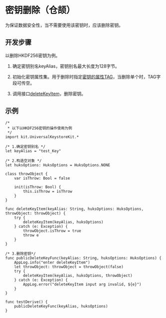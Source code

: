 # 密钥删除（仓颉）

为保证数据安全性，当不需要使用该密钥时，应该删除密钥。

## 开发步骤

以删除HKDF256密钥为例。

1. 确定密钥别名keyAlias，密钥别名最大长度为128字节。

2. 初始化密钥属性集。用于删除时指定[密钥的属性TAG](../../../../API_Reference/source_zh_cn/apis/UniversalKeystoreKit/cj-apis-security_huks.md#enum-hukstag)，当删除单个时，TAG字段可传空。

3. 调用接口[deleteKeyItem](../../../../API_Reference/source_zh_cn/apis/UniversalKeystoreKit/cj-apis-security_huks.md#func-deletekeyitemstring-huksoptions)，删除密钥。

## 示例

<!-- compile -->

```cangjie
/*
 * 以下以HKDF256密钥的操作使用为例
 */
import kit.UniversalKeystoreKit.*

/* 1.确定密钥别名 */
let keyAlias = "test_Key"

/* 2.构造空对象 */
let huksOptions: HuksOptions = HuksOptions.NONE

class throwObject {
    var isThrow: Bool = false

    init(isThrow: Bool) {
        this.isThrow = isThrow
    }
}

func deleteKeyItem(keyAlias: String, huksOptions: HuksOptions, throwObject: throwObject) {
    try {
        deleteKeyItem(keyAlias, huksOptions)
    } catch (e: Exception) {
        throwObject.isThrow = true
        throw e
    }
}

/* 3.删除密钥*/
func publicDeleteKeyFunc(keyAlias: String, huksOptions: HuksOptions) {
    AppLog.info("enter deleteKeyItem")
    let throwObject: throwObject = throwObject(false)
    try {
        deleteKeyItem(keyAlias, huksOptions, throwObject)
    } catch (e: Exception) {
        AppLog.error("deleteKeyItem input arg invalid, ${e}")
    }
}

func testDerive() {
    publicDeleteKeyFunc(keyAlias, huksOptions)
}
```
